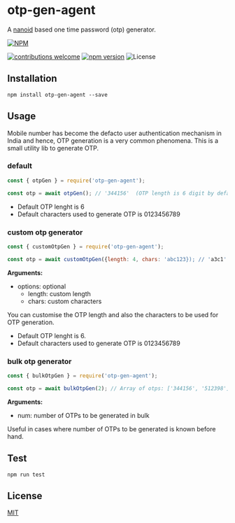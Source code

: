# otp-gen-agent
A [nanoid](https://github.com/ai/nanoid#readme) based one time password (otp) generator.

[![NPM][npm-img]][npm-url]


[![contributions welcome][contribution-img]][contribution-url]
[![npm version][npm-version-img]][npm-version-url]
![License](https://img.shields.io/npm/l/otp-gen-agent)


## Installation
`npm install otp-gen-agent --save`

## Usage

Mobile number has become the defacto user authentication mechanism in India and hence, OTP generation is a very common phenomena.
This is a small utility lib to generate OTP. 
### default
```js
const { otpGen } = require('otp-gen-agent');

const otp = await otpGen(); // '344156'  (OTP length is 6 digit by default)

```
  - Default OTP lenght is 6
  - Default characters used to generate OTP is 0123456789

### custom otp generator

```js
const { customOtpGen } = require('otp-gen-agent');

const otp = await customOtpGen({length: 4, chars: 'abc123}); // 'a3c1'

```

**Arguments:** 
  - options: optional
    - length: custom length
    - chars: custom characters

You can customise the OTP length and also the characters to be used for OTP generation.
  - Default OTP lenght is 6.
  - Default characters used to generate OTP is 0123456789
### bulk otp generator

```js
const { bulkOtpGen } = require('otp-gen-agent');

const otp = await bulkOtpGen(2); // Array of otps: ['344156', '512398']

```

**Arguments:** 
  - num: number of OTPs to be generated in bulk

Useful in cases where number of OTPs to be generated is known before hand.
## Test

`npm run test`

## License
[MIT][license-url]



[license-url]: LICENSE
[npm-img]: https://nodei.co/npm/otp-gen-agent.png?downloads=true&downloadRank=true&stars=true
[npm-url]: https://www.npmjs.com/package/otp-gen-agent
[npm-version-img]: https://badge.fury.io/js/otp-gen-agent.svg
[npm-version-url]: http://badge.fury.io/js/otp-gen-agent
[contribution-img]: https://img.shields.io/badge/contributions-welcome-brightgreen.svg?style=flat
[contribution-url]: https://github.com/dwyl/esta/issues
